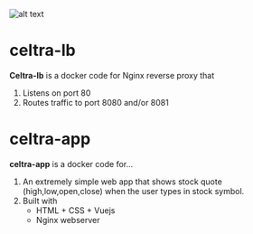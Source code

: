 ![alt text](https://raw.githubusercontent.com/ckimdev/celtra/master/diagram.jpg)

# celtra-lb

**Celtra-lb** is a docker code for Nginx reverse proxy that
1. Listens on port 80
2. Routes traffic to port 8080 and/or 8081


# celtra-app
**celtra-app** is a docker code for...
1. An extremely simple web app that shows stock quote (high,low,open,close) when the user types in stock symbol.
2. Built with
   * HTML + CSS + Vuejs
   * Nginx webserver


